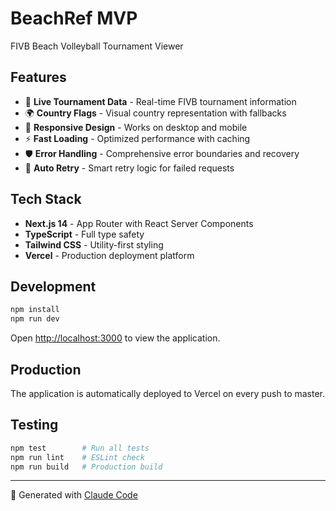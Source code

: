 # BeachRef MVP

FIVB Beach Volleyball Tournament Viewer

## Features

- 🏐 **Live Tournament Data** - Real-time FIVB tournament information
- 🌍 **Country Flags** - Visual country representation with fallbacks  
- 📱 **Responsive Design** - Works on desktop and mobile
- ⚡ **Fast Loading** - Optimized performance with caching
- 🛡️ **Error Handling** - Comprehensive error boundaries and recovery
- 🔄 **Auto Retry** - Smart retry logic for failed requests

## Tech Stack

- **Next.js 14** - App Router with React Server Components
- **TypeScript** - Full type safety
- **Tailwind CSS** - Utility-first styling
- **Vercel** - Production deployment platform

## Development

```bash
npm install
npm run dev
```

Open [http://localhost:3000](http://localhost:3000) to view the application.

## Production

The application is automatically deployed to Vercel on every push to master.

## Testing

```bash
npm test        # Run all tests
npm run lint    # ESLint check
npm run build   # Production build
```

---

🤖 Generated with [Claude Code](https://claude.ai/code)